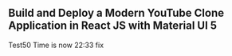 ## Build and Deploy a Modern YouTube Clone Application in React JS with Material UI 5
Test50 Time is now 22:33 fix 
